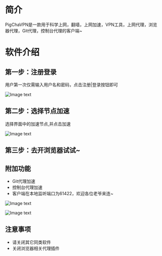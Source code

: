 # 简介
PigChaVPN是一款用于科学上网，翻墙，上网加速，VPN工具，上网代理，浏览器代理，Git代理，控制台代理的客户端~

# 软件介绍
## 第一步：注册登录
用户第一次仅需输入用户名和密码，点击注册|登录按钮即可

![Image text](https://github.com/pigpigchacha/PigChaVPN/blob/master/misc/pic2.png)

## 第二步：选择节点加速
选择界面中的加速节点,并点击加速

![Image text](https://github.com/pigpigchacha/PigChaVPN/blob/master/misc/pic3.png)

## 第三步：去开浏览器试试~


## 附加功能
- Git代理加速
- 控制台代理加速
- 客户端在本地监听端口为61422，欢迎各位老爷来连~

![Image text](https://github.com/pigpigchacha/PigChaVPN/blob/master/misc/pic1.png)

![Image text](https://github.com/pigpigchacha/PigChaVPN/blob/master/misc/pic0.png)


## 注意事项
- 请关闭其它同类软件
- 关闭浏览器相关代理插件